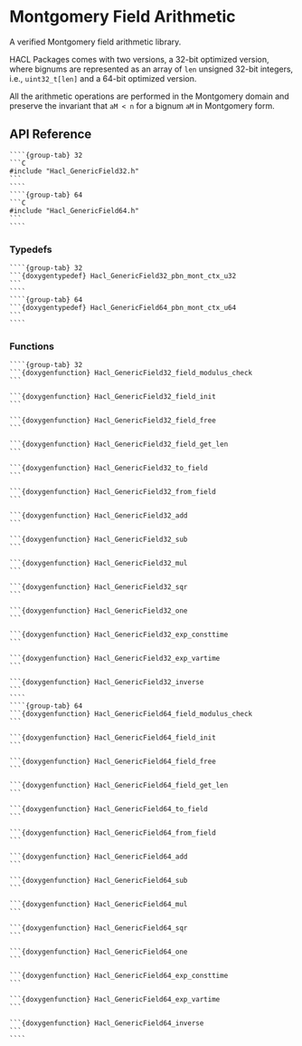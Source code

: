 # Montgomery Field Arithmetic

A verified Montgomery field arithmetic library.

HACL Packages comes with two versions, a 32-bit optimized version, where bignums are represented as an array of `len` unsigned 32-bit integers, i.e., `uint32_t[len]` and a 64-bit optimized version.

All the arithmetic operations are performed in the Montgomery domain and preserve the invariant that `aM < n` for a bignum `aM` in Montgomery form.

## API Reference

`````{tabs}
````{group-tab} 32
```C
#include "Hacl_GenericField32.h"
```
````
````{group-tab} 64
```C
#include "Hacl_GenericField64.h"
```
````
`````

### Typedefs

`````{tabs}
````{group-tab} 32
```{doxygentypedef} Hacl_GenericField32_pbn_mont_ctx_u32
```
````
````{group-tab} 64
```{doxygentypedef} Hacl_GenericField64_pbn_mont_ctx_u64
```
````
`````

### Functions

`````{tabs}
````{group-tab} 32
```{doxygenfunction} Hacl_GenericField32_field_modulus_check
```

```{doxygenfunction} Hacl_GenericField32_field_init
```

```{doxygenfunction} Hacl_GenericField32_field_free
```

```{doxygenfunction} Hacl_GenericField32_field_get_len
```

```{doxygenfunction} Hacl_GenericField32_to_field
```

```{doxygenfunction} Hacl_GenericField32_from_field
```

```{doxygenfunction} Hacl_GenericField32_add
```

```{doxygenfunction} Hacl_GenericField32_sub
```

```{doxygenfunction} Hacl_GenericField32_mul
```

```{doxygenfunction} Hacl_GenericField32_sqr
```

```{doxygenfunction} Hacl_GenericField32_one
```

```{doxygenfunction} Hacl_GenericField32_exp_consttime
```

```{doxygenfunction} Hacl_GenericField32_exp_vartime
```

```{doxygenfunction} Hacl_GenericField32_inverse
```
````
````{group-tab} 64
```{doxygenfunction} Hacl_GenericField64_field_modulus_check
```

```{doxygenfunction} Hacl_GenericField64_field_init
```

```{doxygenfunction} Hacl_GenericField64_field_free
```

```{doxygenfunction} Hacl_GenericField64_field_get_len
```

```{doxygenfunction} Hacl_GenericField64_to_field
```

```{doxygenfunction} Hacl_GenericField64_from_field
```

```{doxygenfunction} Hacl_GenericField64_add
```

```{doxygenfunction} Hacl_GenericField64_sub
```

```{doxygenfunction} Hacl_GenericField64_mul
```

```{doxygenfunction} Hacl_GenericField64_sqr
```

```{doxygenfunction} Hacl_GenericField64_one
```

```{doxygenfunction} Hacl_GenericField64_exp_consttime
```

```{doxygenfunction} Hacl_GenericField64_exp_vartime
```

```{doxygenfunction} Hacl_GenericField64_inverse
```
````
`````


